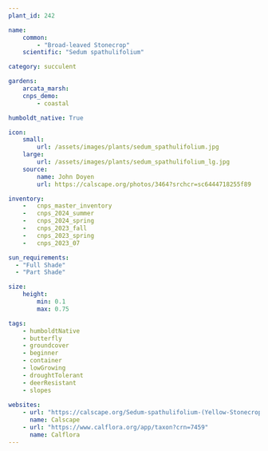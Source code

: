 ```yaml
---
plant_id: 242 

name: 
    common: 
        - "Broad-leaved Stonecrop"  
    scientific: "Sedum spathulifolium"    

category: succulent

gardens: 
    arcata_marsh: 
    cnps_demo: 
        - coastal

humboldt_native: True

icon: 
    small: 
        url: /assets/images/plants/sedum_spathulifolium.jpg 
    large: 
        url: /assets/images/plants/sedum_spathulifolium_lg.jpg 
    source: 
        name: John Doyen
        url: https://calscape.org/photos/3464?srchcr=sc6444718255f89 

inventory: 
    -   cnps_master_inventory
    -   cnps_2024_summer
    -   cnps_2024_spring
    -   cnps_2023_fall
    -   cnps_2023_spring
    -   cnps_2023_07 

sun_requirements:
  - "Full Shade"
  - "Part Shade"

size:   
    height: 
        min: 0.1 
        max: 0.75

tags: 
    - humboldtNative
    - butterfly
    - groundcover
    - beginner
    - container
    - lowGrowing
    - droughtTolerant 
    - deerResistant
    - slopes
 
websites: 
    - url: "https://calscape.org/Sedum-spathulifolium-(Yellow-Stonecrop)"
      name: Calscape
    - url: "https://www.calflora.org/app/taxon?crn=7459"
      name: Calflora
---
```

